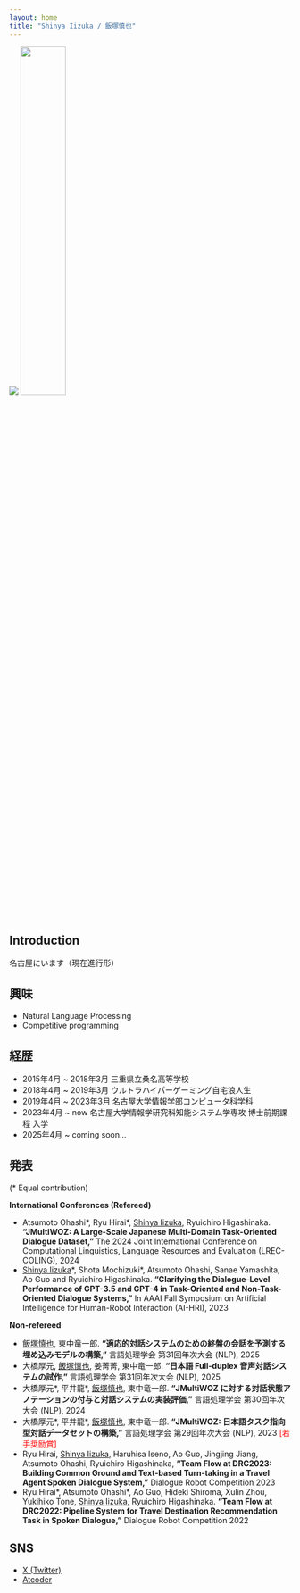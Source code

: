 ```yaml
---
layout: home
title: "Shinya Iizuka / 飯塚慎也"
---
```

<img src="https://github.com/shinyaaa1003/shinyaaa1003.github.io/assets/109857419/b52d37e7-ff51-489d-a9db-1da903e21a2d"> <img src="https://github.com/user-attachments/assets/f68be76c-a90f-48d7-a2c7-77fa999dfd80" width="40%">

## Introduction

名古屋にいます（現在進行形）

## 興味

- Natural Language Processing
- Competitive programming

## 経歴
- 2015年4月 ~ 2018年3月 三重県立桑名高等学校 
- 2018年4月 ~ 2019年3月 ウルトラハイパーゲーミング自宅浪人生
- 2019年4月 ~ 2023年3月 名古屋大学情報学部コンピュータ科学科 
- 2023年4月 ~ now 名古屋大学情報学研究科知能システム学専攻 博士前期課程 入学
- 2025年4月 ~ coming soon...

## 発表
(* Equal contribution)

**International Conferences (Refereed)**
- Atsumoto Ohashi\*, Ryu Hirai\*, <u>Shinya Iizuka</u>, Ryuichiro Higashinaka. **“JMultiWOZ: A Large-Scale Japanese Multi-Domain Task-Oriented Dialogue Dataset,”** The 2024 Joint International Conference on Computational Linguistics, Language Resources and Evaluation (LREC-COLING), 2024
- <u>Shinya Iizuka</u>\*, Shota Mochizuki\*, Atsumoto Ohashi, Sanae Yamashita, Ao Guo and Ryuichiro Higashinaka. **“Clarifying the Dialogue-Level Performance of GPT-3.5 and GPT-4 in Task-Oriented and Non-Task-Oriented Dialogue Systems,”** In AAAI Fall Symposium on Artificial Intelligence for Human-Robot Interaction (AI-HRI), 2023

**Non-refereed**
- <u>飯塚慎也</u>, 東中竜一郎. **“適応的対話システムのための終盤の会話を予測する埋め込みモデルの構築,”** 言語処理学会 第31回年次大会 (NLP), 2025
- 大橋厚元, <u>飯塚慎也</u>, 姜菁菁, 東中竜一郎. **“日本語 Full-duplex 音声対話システムの試作,”** 言語処理学会 第31回年次大会 (NLP), 2025
- 大橋厚元\*, 平井龍\*, <u>飯塚慎也</u>, 東中竜一郎. **“JMultiWOZ に対する対話状態アノテーションの付与と対話システムの実装評価,”** 言語処理学会 第30回年次大会 (NLP), 2024
- 大橋厚元\*, 平井龍\*, <u>飯塚慎也</u>, 東中竜一郎. **“JMultiWOZ: 日本語タスク指向型対話データセットの構築,”** 言語処理学会 第29回年次大会 (NLP), 2023 <font color="red">[若手奨励賞]</font>
- Ryu Hirai, <u>Shinya Iizuka</u>, Haruhisa Iseno, Ao Guo, Jingjing Jiang, Atsumoto Ohashi, Ryuichiro Higashinaka, **“Team Flow at DRC2023: Building Common Ground and Text-based Turn-taking in a Travel Agent Spoken Dialogue System,”** Dialogue Robot Competition 2023
- Ryu Hirai\*, Atsumoto Ohashi\*, Ao Guo, Hideki Shiroma, Xulin Zhou, Yukihiko Tone, <u>Shinya Iizuka</u>, Ryuichiro Higashinaka. **“Team Flow at DRC2022: Pipeline System for Travel Destination Recommendation Task in Spoken Dialogue,”** Dialogue Robot Competition 2022

## SNS
- [X (Twitter)](https://twitter.com/aynihs_04)
- [Atcoder](https://atcoder.jp/users/shinya04)

